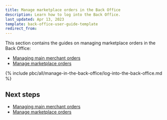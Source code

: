 ```yaml
---
title: Manage marketplace orders in the Back Office
description: Learn how to log into the Back Office.
last_updated: Apr 13, 2023
template: back-office-user-guide-template
redirect_from:
---
```


This section contains the guides on managing marketplace orders in the Back Office:

- [Managing main merchant orders](/docs/pbc/all/order-management-system/{{page.version}}/marketplace/manage-in-the-back-office/manage-main-merchant-orders.html)
- [Manage marketplace orders](/docs/pbc/all/order-management-system/{{page.version}}/marketplace/manage-in-the-back-office/manage-marketplace-orders.html)

{% include pbc/all/manage-in-the-back-office/log-into-the-back-office.md %} <!-- To edit, see /_includes/pbc/all/manage-in-the-back-office/log-into-the-back-office.md -->

## Next steps

- [Managing main merchant orders](/docs/pbc/all/order-management-system/{{page.version}}/marketplace/manage-in-the-back-office/manage-main-merchant-orders.html)
- [Manage marketplace orders](/docs/pbc/all/order-management-system/{{page.version}}/marketplace/manage-in-the-back-office/manage-marketplace-orders.html)
